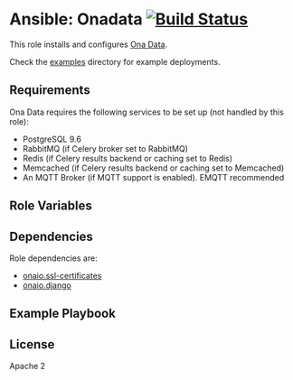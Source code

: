 Ansible: Onadata [![Build Status](https://travis-ci.org/onaio/ansible-onadata.svg?branch=master)](https://travis-ci.org/onaio/ansible-onadata)
================

This role installs and configures [Ona Data](https://github.com/onaio/onadata).

Check the [examples](./examples) directory for example deployments.

Requirements
------------

Ona Data requires the following services to be set up (not handled by this role):
  - PostgreSQL 9.6
  - RabbitMQ (if Celery broker set to RabbitMQ)
  - Redis (if Celery results backend or caching set to Redis)
  - Memcached (if Celery results backend or caching set to Memcached)
  - An MQTT Broker (if MQTT support is enabled). EMQTT recommended

Role Variables
--------------

Dependencies
------------

Role dependencies are:
  - [onaio.ssl-certificates](https://github.com/onaio/ansible-ssl-certificates)
  - [onaio.django](https://github.com/onaio/ansible-django)

Example Playbook
----------------

License
-------

Apache 2
